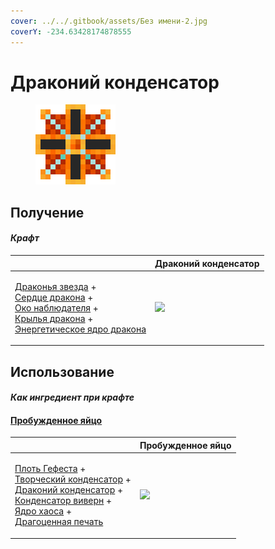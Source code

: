 ```yaml
---
cover: ../../.gitbook/assets/Без имени-2.jpg
coverY: -234.63428174878555
---
```


# Драконий конденсатор

<figure><img src="../../.gitbook/assets/draconic_capacitor_128.png" alt=""><figcaption></figcaption></figure>

## Получение

#### _Крафт_

|                                                                                                                                                                                                                                                                                           | Драконий конденсатор                               |
| ----------------------------------------------------------------------------------------------------------------------------------------------------------------------------------------------------------------------------------------------------------------------------------------- | -------------------------------------------------- |
| <p><a href="dragon_star.md">Драконья звезда</a> +<br><a href="dragon_heart.md">Сердце дракона</a> +<br><a href="call_of_the_watcher.md">Око наблюдателя</a> +<br><a href="dragon_elytra.md">Крылья дракона</a> +<br><a href="draconic_energy_core.md">Энергетическое ядро дракона</a></p> | ![](../../.gitbook/assets/draconic\_capacitor.png) |

## Использование

#### _Как ингредиент при крафте_

#### [Пробужденное яйцо](awakened\_core.md)

|                                                                                                                                                                                                                                                                                                                                            | Пробужденное яйцо                             |
| ------------------------------------------------------------------------------------------------------------------------------------------------------------------------------------------------------------------------------------------------------------------------------------------------------------------------------------------ | --------------------------------------------- |
| <p><a href="demon_flesh.md">Плоть Гефеста</a> +<br><a href="creative_capacitor.md">Творческий конденсатор</a> +<br><a href="draconic_capacitor.md">Драконий конденсатор</a> +<br><a href="wyvern_capacitor.md">Конденсатор виверн</a> +<br><a href="chaotic_core.md">Ядро хаоса</a> +<br><a href="perk_seal.md">Драгоценная печать</a></p> | ![](../../.gitbook/assets/awakened\_core.png) |
